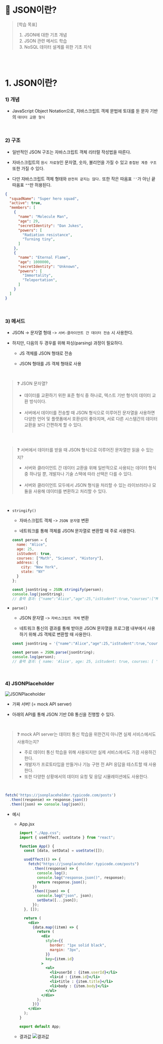 # :dragon: JSON이란?

> [학습 목표]
> 1. JSON에 대한 기초 개념
> 2. JSON 관련 메서드 학습
> 3. NoSQL 데이터 설계를 위한 기초 지식

<br/><br/>

# 1. JSON이란?
### 1) 개념
* JavaScript Object Notation으로, 자바스크립트 객체 문법에 토대를 둔 문자 기반의 `데이터 교환 형식`

<br/>

### 2) 구조
* 일반적인 JSON 구조는 자바스크립트 객체 리터럴 작성법을 따른다.

* 자바스크립트의 `원시 자료형`인 문자열, 숫자, 불리언을 가질 수 있고 `중첩된 계층 구조`또한 가질 수 있다.

* 다만 자바스크립트 객체 형태와 `완전히 같지는 않다.` 또한 작은 따옴표 `''`가 아닌 끝 따옴표 `""`만 허용된다.

```JSON
{
  "squadName": "Super hero squad",
  "active": true,
  "members": [
    {
      "name": "Molecule Man",
      "age": 29,
      "secretIdentity": "Dan Jukes",
      "powers": [
        "Radiation resistance",
        "Turning tiny",
      ]
    },
    {
      "name": "Eternal Flame",
      "age": 1000000,
      "secretIdentity": "Unknown",
      "powers": [
        "Immortality",
        "Teleportation",
      ]
    }
  ]
}
```

<br/>

### 3) 메서드
* JSON -> 문자열 형태 -> `서버-클라이언트 간 데이터 전송` 시 사용한다.


* 하지만, 다음의 두 경우를 위해 파싱(parsing) 과정이 필요하다.
  * JS 객체를 JSON 형태로 전송
  
  * JSON 형태를 JS 객체 형태로 사용


<br/>

> :question: JSON 문자열? <br/>
> * 데이터를 교환하기 위한 표준 형식 중 하나로, 텍스트 기반 형식의 데이터 교환 방식이다. <br/><br/>
> * 서버에서 데이터를 전송할 때 JSON 형식으로 이루어진 문자열을 사용하면 다양한 언어 및 플랫폼에서 호환성이 좋아지며, 서로 다른 시스템간의 데이터 교환을 보다 간편하게 할 수 있다. <br/><br/>

<br/>

> :question: 서버에서 데이터를 받을 때 JSON 형식으로 이루어진 문자열만 읽을 수 있는지?
> * 서버와 클라이언트 간 데이터 교환을 위해 일반적으로 사용되는 데이터 형식 중 하나일 뿐, 개발자나 기술 스택에 따라 선택은 다를 수 있다.<br/><br/>
> * 서버와 클라이언트 모두에서 JSON 형식을 처리할 수 있는 라이브러리나 모듈을 사용해 데이터를 변환하고 처리할 수 있다.

<br/>

* `stringify()` 
  * 자바스크립트 객체 -> `JSON 문자열` 변환

  * 네트워크를 통해 객체를 JSON 문자열로 변환할 때 주로 사용한다.

  ```javascript
  const person = {
    name: "Alice",
    age: 25,
    isStudent: true,
    courses: ["Math", "Science", "History"],
    address: {
      city: "New York",
      state: "NY"
    }
  };

  const jsonString = JSON.stringify(person);
  console.log(jsonString);
  // 출력 결과: {"name":"Alice","age":25,"isStudent":true,"courses":["Math","Science","History"],"address":{"city":"New York","state":"NY"}}
  ```


* `parse()`
  * JSON 문자열 -> `자바스크립트 객체` 변환
  
  * 네트워크 통신의 결과를 통해 받아온 JSON 문자열을 프로그램 내부에서 사용하기 위해 JS 객체로 변환할 때 사용한다.

  ```javascript
  const jsonString = '{"name":"Alice","age":25,"isStudent":true,"courses":["Math","Science","History"],"address":{"city":"New York","state":"NY"}}';

  const person = JSON.parse(jsonString);
  console.log(person);
  // 출력 결과: { name: 'Alice', age: 25, isStudent: true, courses: [ 'Math', 'Science', 'History' ], address: { city: 'New York', state: 'NY' } }
  ```

<br/>

### 4) JSONPlaceholder
![JSONPlaceholder](https://bit.ly/3AszDdK)
* 가짜 서버! (= mock API server)

* 아래의 API를 통해 JSON 기반 DB 통신을 진행할 수 있다.

<br/>

> :question: mock API server는 데이터 통신 학습을 위한건지 아니면 실제 서비스에서도 사용하는지? <br/>
> * 주로 데이터 통신 학습을 위해 사용되지만 실제 서비스에서도 가끔 사용하긴 한다. <br/>
> * 개발자가 프로토타입을 만들거나 기능 구현 전 API 응답을 테스트할 때 사용한다. <br/>
> * 또한 다양한 상황에서의 데이터 요청 및 응답 시뮬레이션에도 사용한다.

<br/>

  ```javascript
  fetch('https://jsonplaceholder.typicode.com/posts')
    .then((response) => response.json())
    .then((json) => console.log(json));
  ```

* 예시
  * App.jsx
    ```jsx
    import "./App.css";
    import { useEffect, useState } from "react";

    function App() {
      const [data, setData] = useState([]);

      useEffect(() => {
        fetch("https://jsonplaceholder.typicode.com/posts")
          .then((response) => {
            console.log();
            console.log("response.json()", response);
            return response.json();
          })
          .then((json) => {
            console.log("json", json);
            setData([...json]);
          });
      }, []);

      return (
        <div>
          {data.map((item) => {
            return (
              <div
                style={{
                  border: "1px solid black",
                  margin: "3px",
                }}
                key={item.id}
              >
                <ul>
                  <li>userId : {item.userId}</li>
                  <li>id : {item.id}</li>
                  <li>title : {item.title}</li>
                  <li>body : {item.body}</li>
                </ul>
              </div>
            );
          })}
        </div>
      );
    }

    export default App;
    ```

  * 결과값
    ![결과값](https://teamsparta.notion.site/image/https%3A%2F%2Fs3-us-west-2.amazonaws.com%2Fsecure.notion-static.com%2F9a05686f-369a-4c17-8578-b6fed8b09cdf%2FUntitled.png?id=9d8dd0d2-cc24-4fa1-9772-bfcb570d8f33&table=block&spaceId=83c75a39-3aba-4ba4-a792-7aefe4b07895&width=1060&userId=&cache=v2)